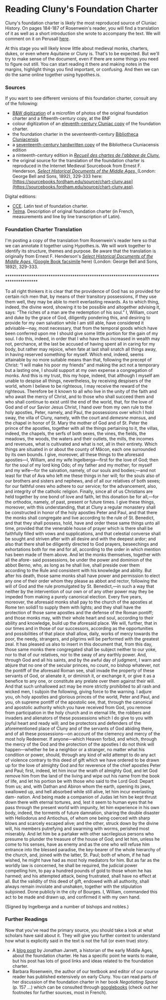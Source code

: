 # Reading Cluny's Foundation Charter

Cluny's foundation charter is likely the most reproduced source of Cluniac History. On pages 184-187 of Rosenwein's reader, you will find a translation of it as well as a short introduction she wrote to accompany the text. We will comment on it on Perusall [here](https://app.perusall.com/courses/medieval-europe-262982000/reading-the-middle-ages-sources-from-europe-byzantium-and-the-islamic-world-third-edition?annotationId=WY8GdSsZzEQgvKhSu). &#x20;

At this stage you will likely know little about medieval monks, charters, dukes, or even where Aquitaine or Cluny is. That's to be expected. But we'll try to make sense of the document, even if there are some things you need to figure out still. You can start reading it there and making notes in the margins, highlight things you find important, or confusing. And then we can do the same online together using hypothes.is.&#x20;

### **Sources**

If you want to see different versions of this foundation charter, consult any of the following:&#x20;

* [B\&W digitization](https://gallica.bnf.fr/ark:/12148/btv1b10034065p/f12.image) of a microfilm of photos of the original foundation charter and a fifteenth-century copy, at the BNF
* colour digitization of an [eleventh-century Cluniac copy](https://gallica.bnf.fr/ark:/12148/btv1b10545027z/f130.item.zoom) of the foundation charter.&#x20;
* the foundation charter in the seventeenth-century [Bibliotheca Cluniacensis](https://gallica.bnf.fr/ark:/12148/bpt6k1086219/f27.image.r=bibliotheca%20cluniacensis)
* a [seventeenth-century hardwritten copy](https://gallica.bnf.fr/ark:/12148/btv1b10038977s/f83.image) of the Bibliotheca Cluniacensis edition
* a ninteenth-century edition in [_Recueil des chartes de l'abbaye de Cluny._ ](https://gallica.bnf.fr/ark:/12148/bpt6k28908j/f180.image)
* the original source for the translation of the foundation charter is reproduced in the Internet Medieval Sourcebook from Ernest F. Henderson, [_Select Historical Documents of the Middle Ages,_ ](https://en.wikisource.org/wiki/Select\_Historical\_Documents\_of\_the\_Middle\_Ages/Book\_III/The\_Foundation\_Charter\_of\_the\_Order\_of\_Cluny)(London: George Bell and Sons, 1892), 329-333 here: [https://sourcebooks.fordham.edu/source/chart-cluny.asp](https://sourcebooks.fordham.edu/source/chart-cluny.asp).

Digital editions:

* [CCE](https://www.uni-muenster.de/Fruehmittelalter/Projekte/Cluny/CCE/php/view.php?medium=text\&urkunde=01120\&band=1\&seite=124#124). Latin text of foundation charter.
* [Telma](http://www.cn-telma.fr/originaux/charte1581/). Description of original foundation charter (in French, measurements and line by line transcription of Latin).&#x20;

### Foundation Charter Translation

I'm posting a copy of the translation from Rosenwein's reader here so that we can annotate it together using Hypothes.is. We will work together to identify its structure, themes and purpose. Be aware that the translation is originally from Ernest F. Henderson's [_Select Historical Documents of the Middle Ages,_ ](https://en.wikisource.org/wiki/Select\_Historical\_Documents\_of\_the\_Middle\_Ages/Book\_III/The\_Foundation\_Charter\_of\_the\_Order\_of\_Cluny)([Google Book facsimile](https://books.google.ca/books?id=HzUNAAAAIAAJ\&pg=PA329#v=onepage\&q\&f=false) here) (London: George Bell and Sons, 1892), 329-333.&#x20;

\*\*\*\*\*\*\*\*\*\*\*\*\*\*\*\*\*\*\*\*\*\*\*\*\*\*\*\*\*\*\*\*\*\*\*\*\*\*\*\*\*\*\*\*\*\*\*\*\*\*\*\*\*\*\*\*\*\*\*\*\*\*\*\*\*\*\*\*\*\*\*\*\*\*\*\*\*\*\*\*\*\*\*\*\*\*

To all right thinkers it is clear that the providence of God has so provided for certain rich men that, by means of their transitory possessions, if they use them well, they may be able to merit everlasting rewards. As to which thing, indeed, the divine word, showing it to be possible and altogether advising it, says: “The riches of a man are the redemption of his soul.” I, William, count and duke by the grace of God, diligently pondering this, and desiring to provide for my own salvation while I am still able, have considered it advisable—nay, most necessary, that from the temporal goods which have been conferred upon me I should give some little portion for the gain of my soul. I do this, indeed, in order that I who have thus increased in wealth may not, perchance, at the last be accused of having spent all in caring for my body, but rather may rejoice, when fate at last shall snatch all things away, in having reserved something for myself. Which end, indeed, seems attainable by no more suitable means than that, following the precept of Christ: “I will make his poor my friends” and making the act not a temporary but a lasting one, I should support at my own expense a congregation of monks. And this is my trust, this my hope, indeed, that although I myself am unable to despise all things, nevertheless, by receiving despisers of the world, whom I believe to be righteous, I may receive the reward of the righteous. Therefore be it known to all who live in the unity of the faith and who await the mercy of Christ, and to those who shall succeed them and who shall continue to exist until the end of the world, that, for the love of God and of our Savior Jesus Christ, I hand over from my own rule to the holy apostles, Peter, namely, and Paul, the possessions over which I hold sway, the villa of Cluny, namely, with the court and _demesne mansus_, and the chapel in honor of St. Mary the mother of God and of St. Peter the prince of the apostles, together with all the things pertaining to it, the villas, indeed, the chapels, the serfs of both sexes, the vines, the fields, the meadows, the woods, the waters and their outlets, the mills, the incomes and revenues, what is cultivated and what is not, all in their entirety. Which things are situated in or about the county of Mâcon, each one surrounded by its own bounds. I give, moreover, all these things to the aforesaid apostles—I, William, and my wife Ingelberga—first for the love of God; then for the soul of my lord king Odo; of my father and my mother; for myself and my wife—for the salvation, namely, of our souls and bodies;—and not least for that of Ava who left me these things in her will; for the souls also of our brothers and sisters and nephews, and of all our relatives of both sexes; for our faithful ones who adhere to our service; for the advancement, also, and integrity of the catholic religion. Finally, since all of us Christians are held together by one bond of love and faith, let this donation be for all,—for the orthodox, namely, of past, present or future times. I give these things, moreover, with this understanding, that at Cluny a regular monastery shall be constructed in honor of the holy apostles Peter and Paul, and that there the monks shall congregate and live according to the rule of St. Benedict, and that they shall possess, hold, have and order these same things unto all time, provided that the venerable house of prayer which is there shall be faithfully filled with vows and supplications, and that celestial converse shall be sought and striven after with all desire and with the deepest ardor; and also that there shall be diligently directed to God prayers, beseechings and exhortations both for me and for all, according to the order in which mention has been made of them above. And let the monks themselves, together with all the afore- said possessions, be under the power and dominion of the abbot Berno, who, as long as he shall live, shall preside over them according to the Rule and consistent with his knowledge and ability. But after his death, those same monks shall have power and permission to elect any one of their order whom they please as abbot and rector, following the will of God and the rule promulgated by St. Benedict,—in such a way that neither by the intervention of our own or of any other power may they be impeded from making a purely canonical election. Every five years, moreover, the aforesaid monks shall pay to the church of the apostles at Rome ten solidi1 to supply them with lights; and they shall have the protection of those same apostles and the defense of the Roman pontiff; and those monks may, with their whole heart and soul, according to their ability and knowledge, build up the aforesaid place. We will, further, that in our times and in those of our successors, according as the opportunities and possibilities of that place shall allow, daily, works of mercy towards the poor, the needy, strangers, and pilgrims will be performed with the greatest zeal. It has pleased us also to insert in this document that, from this day, those same monks there congregated shall be subject neither to our yoke, nor to that of our relatives, nor to the sway of any earthly power. And, through God and all his saints, and by the awful day of judgment, I warn and abjure that no one of the secular princes, no count, no bishop whatever, not the pontiff of the aforesaid Roman see, shall invade the property of these servants of God, or alienate it, or diminish it, or exchange it, or give it as a benefice to any one, or constitute any prelate over them against their will. And that such unhallowed act may be more strictly prohibited to all rash and wicked men, I subjoin the following, giving force to the warning. I adjure you, oh holy apostles and glorious princes of the world, Peter and Paul, and you, oh supreme pontiff of the apostolic see, that, through the canonical and apostolic authority which you have received from God, you remove from participation in the holy church and in eternal life, the robbers and invaders and alienators of these possessions which I do give to you with joyful heart and ready will; and be protectors and defenders of the aforementioned place of Cluny and of the servants of God abiding there, and of all these possessions—on account of the clemency and mercy of the most holy Redeemer. If anyone—which Heaven forbid, and which, through the mercy of the God and the protection of the apostles I do not think will happen—whether he be a neighbor or a stranger, no matter what his condition or power, should, through any kind of wild attempt to do any act of violence contrary to this deed of gift which we have ordered to be drawn up for the love of almighty God and for reverence of the chief apostles Peter and Paul; first, indeed, let him incur the wrath of almighty God, and let God remove him from the land of the living and wipe out his name from the book of life, and let his portion be with those who said to the Lord God: Depart from us; and, with Dathan and Abiron whom the earth, opening its jaws, swallowed up, and hell absorbed while still alive, let him incur everlasting dam- nation. And being made a companion of Judas let him be kept thrust down there with eternal tortures, and, lest it seem to human eyes that he pass through the present world with impunity, let him experience in his own body, indeed, the torments of future damnation, sharing the double disaster with Heliodorus and Antiochus, of whom one being coerced with sharp blows and scarcely escaped alive; and the other, struck down by the divine will, his members putrefying and swarming with worms, perished most miserably. And let him be a partaker with other sacrilegious persons who presume to plunder the treasure of the house of God; and let him, unless he come to his senses, have as enemy and as the one who will refuse him entrance into the blessed paradise, the key-bearer of the whole hierarchy of the church, and, joined with the latter, St. Paul; both of whom, if he had wished, he might have had as most holy mediators for him. But as far as the worldly law is concerned, he shall be required, the judicial power compelling him, to pay a hundred pounds of gold to those whom he has harmed; and his attempted attack, being frustrated, shall have no effect at all. But the validity of this deed of gift, endowed with all authority, shall always remain inviolate and unshaken, together with the stipulation subjoined. Done publicly in the city of Bourges. I, William, commanded this act to be made and drawn up, and confirmed it with my own hand.

(Signed by Ingelberga and a number of bishops and nobles.)

### Further Readings

Now that you've read the primary source, you should take a look at what scholars have said about it. They will give you further context to understand how what is explicitly said in the text is not the full (or even true) story.&#x20;

* A [blog post](https://tenthmedieval.wordpress.com/2008/10/14/so-when-did-cluny-become-so-special-exactly/) by Jonathan Jarrett, a historian of the early Middle Ages, about the foundation charter. He has a specific point he wants to make, but his post has lots of good links and ideas related to the foundation charter.&#x20;
* Barbara Rosenwein, the author of our textbook and editor of our course reader has published extensively on early Cluny. You can read parts of her discussion of the foundation charter in her book _Negotiating Space_ (p. 157 ...) which can be consulted through [googlebooks](https://books.google.ca/books?id=0C1zDwAAQBAJ\&lpg=PP1\&dq=Barbara%20Rosenwein\&pg=PA157#v=onepage\&q=Barbara%20Rosenwein\&f=false) (check out her footnotes for further sources, most in French).&#x20;
